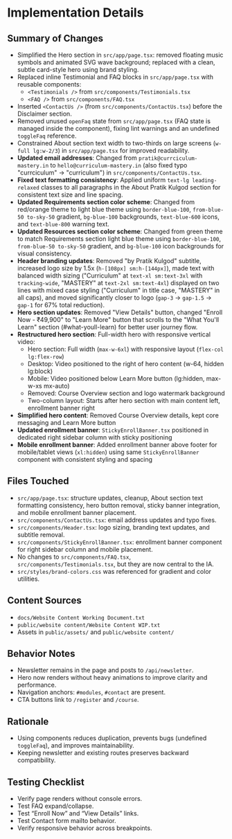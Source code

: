 # Implementation Details

## Summary of Changes
- Simplified the Hero section in `src/app/page.tsx`: removed floating music symbols and animated SVG wave background; replaced with a clean, subtle card-style hero using brand styling.
- Replaced inline Testimonial and FAQ blocks in `src/app/page.tsx` with reusable components:
  - `<Testimonials />` from `src/components/Testimonials.tsx`
  - `<FAQ />` from `src/components/FAQ.tsx`
- Inserted `<ContactUs />` (from `src/components/ContactUs.tsx`) before the Disclaimer section.
- Removed unused `openFaq` state from `src/app/page.tsx` (FAQ state is managed inside the component), fixing lint warnings and an undefined `toggleFaq` reference.
- Constrained About section text width to two-thirds on large screens (`w-full lg:w-2/3`) in `src/app/page.tsx` for improved readability.
- **Updated email addresses**: Changed from `pratik@currciculum-mastery.in` to `hello@curriculum-mastery.in` (also fixed typo "currciculum" → "curriculum") in `src/components/ContactUs.tsx`.
- **Fixed text formatting consistency**: Applied uniform `text-lg leading-relaxed` classes to all paragraphs in the About Pratik Kulgod section for consistent text size and line spacing.
- **Updated Requirements section color scheme**: Changed from red/orange theme to light blue theme using `border-blue-100`, `from-blue-50 to-sky-50` gradient, `bg-blue-100` backgrounds, `text-blue-600` icons, and `text-blue-800` warning text.
- **Updated Resources section color scheme**: Changed from green theme to match Requirements section light blue theme using `border-blue-100`, `from-blue-50 to-sky-50` gradient, and `bg-blue-100` icon backgrounds for visual consistency.
- **Header branding updates**: Removed "by Pratik Kulgod" subtitle, increased logo size by 1.5x (`h-[108px] sm:h-[144px]`), made text with balanced width sizing ("Curriculum" at `text-xl sm:text-3xl` with `tracking-wide`, "MASTERY" at `text-2xl sm:text-4xl`) displayed on two lines with mixed case styling ("Curriculum" in title case, "MASTERY" in all caps), and moved significantly closer to logo (`gap-3` → `gap-1.5` → `gap-1` for 67% total reduction).
- **Hero section updates**: Removed "View Details" button, changed "Enroll Now - ₹49,900" to "Learn More" button that scrolls to the "What You'll Learn" section (#what-youll-learn) for better user journey flow.
- **Restructured hero section**: Full-width hero with responsive vertical video:
  - Hero section: Full width (`max-w-6xl`) with responsive layout (`flex-col lg:flex-row`)
  - Desktop: Video positioned to the right of hero content (w-64, hidden lg:block)
  - Mobile: Video positioned below Learn More button (lg:hidden, max-w-xs mx-auto)
  - Removed: Course Overview section and logo watermark background
  - Two-column layout: Starts after hero section with main content left, enrollment banner right
- **Simplified hero content**: Removed Course Overview details, kept core messaging and Learn More button
- **Updated enrollment banner**: `StickyEnrollBanner.tsx` positioned in dedicated right sidebar column with sticky positioning
- **Mobile enrollment banner**: Added enrollment banner above footer for mobile/tablet views (`xl:hidden`) using same `StickyEnrollBanner` component with consistent styling and spacing

## Files Touched
- `src/app/page.tsx`: structure updates, cleanup, About section text formatting consistency, hero button removal, sticky banner integration, and mobile enrollment banner placement.
- `src/components/ContactUs.tsx`: email address updates and typo fixes.
- `src/components/Header.tsx`: logo sizing, branding text updates, and subtitle removal.
- `src/components/StickyEnrollBanner.tsx`: enrollment banner component for right sidebar column and mobile placement.
- No changes to `src/components/FAQ.tsx`, `src/components/Testimonials.tsx`, but they are now central to the IA.
- `src/styles/brand-colors.css` was referenced for gradient and color utilities.

## Content Sources
- `docs/Website Content Working Document.txt`
- `public/website content/Website Content WIP.txt`
- Assets in `public/assets/` and `public/website content/`

## Behavior Notes
- Newsletter remains in the page and posts to `/api/newsletter`.
- Hero now renders without heavy animations to improve clarity and performance.
- Navigation anchors: `#modules`, `#contact` are present.
- CTA buttons link to `/register` and `/course`.

## Rationale
- Using components reduces duplication, prevents bugs (undefined `toggleFaq`), and improves maintainability.
- Keeping newsletter and existing routes preserves backward compatibility.

## Testing Checklist
- Verify page renders without console errors.
- Test FAQ expand/collapse.
- Test “Enroll Now” and “View Details” links.
- Test Contact form mailto behavior.
- Verify responsive behavior across breakpoints.
